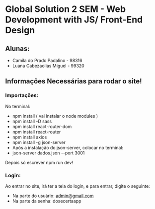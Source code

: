 # Global Solution 2 SEM - Web Development with JS/ Front-End Design
## Alunas:
- Camila do Prado Padalino - 98316
- Luana Cabezaolias Miguel - 99320
## Informações Necessárias para rodar o site!
### Importações:
No terminal:
  - npm install ( vai instalar o node modules )
  - npm install -D sass 
  - npm install react-router-dom
  - npm install react-router
  - npm install axios
  - npm install -g json-server
  - Após a instalação do json-server, colocar no terminal:
      <li>json-server dados.json --port 3001</li>
 Depois só escrever npm run dev!
### Login:
Ao entrar no site, irá ter a tela do login, e para entrar, digite o seguinte:
- Na parte do usuário: admin@gmail.com
- Na parte da senha: dosecertaapp

